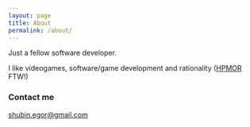 ```yaml
---
layout: page
title: About
permalink: /about/
---
```


Just a fellow software developer.

I like videogames, software/game development and rationality ([HPMOR](http://www.hpmor.com/) FTW!)

### Contact me

[shubin.egor@gmail.com](mailto:shubin.egor@gmail.com)

